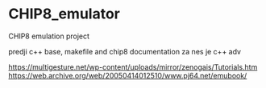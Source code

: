 # CHIP8_emulator
CHIP8 emulation project

predji c++ base, makefile and chip8 documentation
za nes je c++ adv

https://multigesture.net/wp-content/uploads/mirror/zenogais/Tutorials.htm
https://web.archive.org/web/20050414012510/www.pj64.net/emubook/
